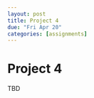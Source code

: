 ```yaml
---
layout: post
title: Project 4
due: "Fri Apr 20"
categories: [assignments]
---
```


# Project 4

TBD

